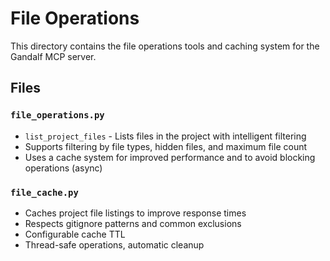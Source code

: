 # File Operations

This directory contains the file operations tools and caching system for the Gandalf MCP server.

## Files

### `file_operations.py`

- `list_project_files` - Lists files in the project with intelligent filtering
- Supports filtering by file types, hidden files, and maximum file count
- Uses a cache system for improved performance and to avoid blocking operations (async)

### `file_cache.py`

- Caches project file listings to improve response times
- Respects gitignore patterns and common exclusions
- Configurable cache TTL
- Thread-safe operations, automatic cleanup
